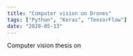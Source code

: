 ```yaml
---
title: "Computer vision on Drones"
tags: ["Python", "Keras", "TensorFlow"]
date: "2020-05-13"
---
```


Computer vision thesis on
